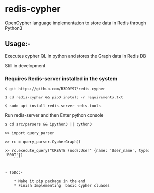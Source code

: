 # redis-cypher
OpenCypher language implementation to store data in Redis through Python3

## Usage:-

Executes cypher QL in python and stores the Graph data in Redis DB

Still in development

### Requires Redis-server installed in the system

```
$ git https://github.com/R3DDY97/redis-cypher

$ cd redis-cypher && pip3 install -r requirements.txt

$ sudo apt install redis-server redis-tools

```

Run redis-server and then Enter python console

```
$ cd src/parsers && ipython3 || python3

>> import query_parser

>> rc = query_parser.CypherGraph()

>> rc.execute_query("CREATE (node:User" {name: 'User_name', type: 'R00T'})
    ```


- ToDo:-

    * Make it pip package in the end
    * Finish Implementing  basic cypher cluases
